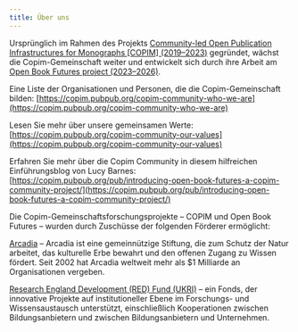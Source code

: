 ```yaml
---
title: Über uns
---
```


Ursprünglich im Rahmen des Projekts [Community-led Open Publication Infrastructures for Monographs [COPIM] (2019–2023)](https://copim.pubpub.org/copim-project) gegründet, wächst die Copim-Gemeinschaft weiter und entwickelt sich durch ihre Arbeit am [Open Book Futures project (2023–2026)](https://copim.pubpub.org/open-book-futures-project).

Eine Liste der Organisationen und Personen, die die Copim-Gemeinschaft bilden: [https://copim.pubpub.org/copim-community-who-we-are](https://copim.pubpub.org/copim-community-who-we-are)

Lesen Sie mehr über unsere gemeinsamen Werte: [https://copim.pubpub.org/copim-community-our-values](https://copim.pubpub.org/copim-community-our-values)

Erfahren Sie mehr über die Copim Community in diesem hilfreichen Einführungsblog von Lucy Barnes: [https://copim.pubpub.org/pub/introducing-open-book-futures-a-copim-community-project/](https://copim.pubpub.org/pub/introducing-open-book-futures-a-copim-community-project/)

Die Copim-Gemeinschaftsforschungsprojekte – COPIM und Open Book Futures – wurden durch Zuschüsse der folgenden Förderer ermöglicht:

[Arcadia](https://www.arcadiafund.org.uk/) – Arcadia ist eine gemeinnützige Stiftung, die zum Schutz der Natur arbeitet, das kulturelle Erbe bewahrt und den offenen Zugang zu Wissen fördert. Seit 2002 hat Arcadia weltweit mehr als $1 Milliarde an Organisationen vergeben.

[Research England Development (RED) Fund (UKRI)](https://www.ukri.org/councils/research-england/) – ein Fonds, der innovative Projekte auf institutioneller Ebene im Forschungs- und Wissensaustausch unterstützt, einschließlich Kooperationen zwischen Bildungsanbietern und zwischen Bildungsanbietern und Unternehmen.